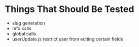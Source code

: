 # Things That Should Be Tested

- slug generation
- mfo calls
- global calls
- userUpdate.js restrict user from editing certain fields